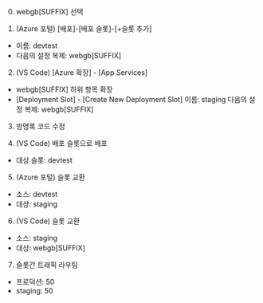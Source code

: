 0. webgb[SUFFIX] 선택

1. (Azure 포털) [배포]-[배포 슬롯]-[+슬롯 추가]
- 이름: devtest
- 다음의 설정 복제: webgb[SUFFIX]

2. (VS Code) [Azure 확장] - [App Services] 
- webgb[SUFFIX] 하위 항목 확장
- [Deployment Slot] - [Create New Deployment Slot]
이름: staging
다음의 설정 복제: webgb[SUFFIX]

3. 방명록 코드 수정

4. (VS Code) 배포 슬롯으로 배포
- 대상 슬롯: devtest

5. (Azure 포털) 슬롯 교환
- 소스: devtest
- 대상: staging

6. (VS Code) 슬롯 교환
- 소스: staging
- 대상: webgb[SUFFIX]

7. 슬롯간 트래픽 라우팅
- 프로덕션: 50
- staging: 50